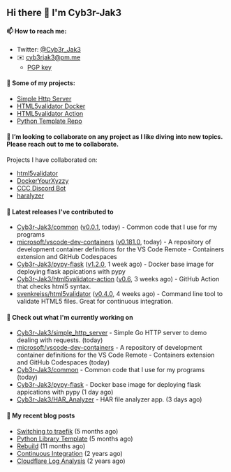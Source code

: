 ## Hi there 👋 I'm Cyb3r-Jak3

#### 📫 How to reach me:
  - Twitter: [@Cyb3r_Jak3](https://twitter.com/Cyb3r_Jak3)
  - ✉️ cyb3rjak3@pm.me
    - [PGP key](https://gist.githubusercontent.com/Cyb3r-Jak3/d1068b61b50239b171faf018a0269f67/raw/b876db002e6b0630795382c0b9134771ffa5fe3a/cyb3rjak3@pm.me.asc)

#### 🔭 Some of my projects:
  - [Simple Http Server](https://github.com/Cyb3r-Jak3/simple_http_server)
  - [HTML5validator Docker](https://github.com/Cyb3r-Jak3/html5validator-docker)
  - [HTML5validator Action](https://github.com/Cyb3r-Jak3/html5validator-action)
  - [Python Template Repo](https://github.com/Cyb3r-Jak3/python_template_repo)

#### 👯 I’m looking to collaborate on any project as I like diving into new topics. Please reach out to me to collaborate.

  Projects I have collaborated on:

  - [html5validator](https://github.com/svenkreiss/html5validator)
  - [DockerYourXyzzy](https://github.com/emcniece/DockerYourXyzzy)
  - [CCC Discord Bot](https://github.com/Competitive-Cyber-Clubs/Discord-Bot)
  - [haralyzer](https://github.com/haralyzer/haralyzer)

#### 🔭 Latest releases I've contributed to

- [Cyb3r-Jak3/common](https://github.com/Cyb3r-Jak3/common) ([v0.0.1](https://github.com/Cyb3r-Jak3/common/releases/tag/v0.0.1), today) - Common code that I use for my programs
- [microsoft/vscode-dev-containers](https://github.com/microsoft/vscode-dev-containers) ([v0.181.0](https://github.com/microsoft/vscode-dev-containers/releases/tag/v0.181.0), today) - A repository of development container definitions for the VS Code Remote - Containers extension and GitHub Codespaces
- [Cyb3r-Jak3/pypy-flask](https://github.com/Cyb3r-Jak3/pypy-flask) ([v1.2.0](https://github.com/Cyb3r-Jak3/pypy-flask/releases/tag/v1.2.0), 1 week ago) - Docker base image for deploying flask appications with pypy
- [Cyb3r-Jak3/html5validator-action](https://github.com/Cyb3r-Jak3/html5validator-action) ([v0.6](https://github.com/Cyb3r-Jak3/html5validator-action/releases/tag/v0.6), 3 weeks ago) - GitHub Action that checks html5 syntax.
- [svenkreiss/html5validator](https://github.com/svenkreiss/html5validator) ([v0.4.0](https://github.com/svenkreiss/html5validator/releases/tag/v0.4.0), 4 weeks ago) - Command line tool to validate HTML5 files. Great for continuous integration.

#### 👷 Check out what I'm currently working on

- [Cyb3r-Jak3/simple_http_server](https://github.com/Cyb3r-Jak3/simple_http_server) - Simple Go HTTP server to demo dealing with requests. (today)
- [microsoft/vscode-dev-containers](https://github.com/microsoft/vscode-dev-containers) - A repository of development container definitions for the VS Code Remote - Containers extension and GitHub Codespaces (today)
- [Cyb3r-Jak3/common](https://github.com/Cyb3r-Jak3/common) - Common code that I use for my programs (today)
- [Cyb3r-Jak3/pypy-flask](https://github.com/Cyb3r-Jak3/pypy-flask) - Docker base image for deploying flask appications with pypy (1 day ago)
- [Cyb3r-Jak3/HAR_Analyzer](https://github.com/Cyb3r-Jak3/HAR_Analyzer) - HAR file analyzer app. (3 days ago)

#### 📜 My recent blog posts

- [Switching to traefik](https://blog.jwhite.network/Traefik/) (5 months ago)
- [Python Library Template](https://blog.jwhite.network/Python-Template/) (5 months ago)
- [Rebuild](https://blog.jwhite.network/Rebuild/) (11 months ago)
- [Continuous Integration](https://blog.jwhite.network/Continuous-Integration/) (2 years ago)
- [Cloudflare Log Analysis](https://blog.jwhite.network/LogFlare-Logs/) (2 years ago)